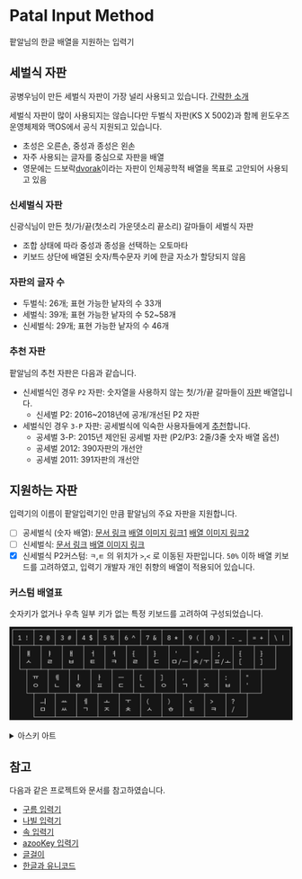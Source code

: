 # Patal Input Method

팥알님의 한글 배열을 지원하는 입력기

## 세벌식 자판

공병우님이 만든 세벌식 자판이 가장 널리 사용되고 있습니다. [간략한 소개](https://세벌식.kr)

세벌식 자판이 많이 사용되지는 않습니다만 두벌식 자판(KS X 5002)과 함께 윈도우즈 운영체제와 맥OS에서 공식 지원되고 있습니다.

- 초성은 오른손, 중성과 종성은 왼손
- 자주 사용되는 글자를 중심으로 자판을 배열
- 영문에는 드보락[dvorak](https://en.wikipedia.org/wiki/Dvorak_keyboard_layout)이라는 자판이 인체공학적 배열을 목표로 고안되어 사용되고 있음

### 신세벌식 자판

신광식님이 만든 첫/가/끝(첫소리 가운뎃소리 끝소리) 갈마들이 세벌식 자판

- 조합 상태에 따라 중성과 종성을 선택하는 오토마타
- 키보드 상단에 배열된 숫자/특수문자 키에 한글 자소가 할당되지 않음

### 자판의 글자 수

- 두벌식: 26개; 표현 가능한 낱자의 수 33개
- 세벌식: 39개; 표현 가능한 낱자의 수 52~58개
- 신세벌식: 29개; 표현 가능한 낱자의 수 46개

### 추천 자판

팥알님의 추천 자판은 다음과 같습니다.

- 신세벌식인 경우 `P2` 자판: 숫자열을 사용하지 않는 첫/가/끝 갈마들이 [자판](https://pat.im/1136) 배열입니다.
    - 신세벌 P2: 2016~2018년에 공개/개선된 P2 자판
- 세벌식인 경우 `3-P` 자판: 공세벌식에 익숙한 사용자들에게 [추천](https://pat.im/1128)합니다.
    - 공세벌 3-P: 2015년 제안된 공세벌 자판 (P2/P3: 2줄/3줄 숫자 배열 옵션)
    - 공세벌 2012: 390자판의 개선안
    - 공세벌 2011: 391자판의 개선안

## 지원하는 자판

입력기의 이름이 팥알입력기인 만큼 팥알님의 주요 자판을 지원합니다.

- [ ] 공세벌식 (숫자 배열): [문서 링크](https://pat.im/1128) [배열 이미지 링크1](https://pat.im/attach/1/9648972827.png) [배열 이미지 링크2](https://pat.im/attach/1/8451389149.png)
- [ ] 신세벌식: [문서 링크](https://pat.im/1136) [배열 이미지 링크](https://pat.im/attach/1/6039194145.png)
- [x] 신세벌식 P2커스텀: `ㅋ`,`ㅌ` 의 위치가 `>`,`<` 로 이동된 자판입니다. `50%` 이하 배열 키보드를 고려하였고, 입력기 개발자 개인 취향의 배열이 적용되어 있습니다.

### 커스텀 배열표

숫자키가 없거나 우측 일부 키가 없는 특정 키보드를 고려하여 구성되었습니다.

![PCS](./misc/SCR-20241225-sffa.png)

<details>
<summary>아스키 아트</summary>
<pre>
┌─────┬─────┬─────┬─────┬─────┬─────┬─────┬─────┬─────┬─────┬─────┬─────┬─────┐
│ 1 ! │ 2 @ │ 3 # │ 4 $ │ 5 % │ 6 ^ │ 7 & │ 8 * │ 9 ( │ 0 ) │ - _ │ = + │ \ | │
└─┬───┴─┬───┴─┬───┴─┬───┴─┬───┴─┬───┴─┬───┴─┬───┴─┬───┴─┬───┴─┬───┴─┬───┴─┬───┘
  │ ￅ   │ ￄ   │ ￃ   │ ￆ   │ ￊ   │ {   │ }   │ '   │ "   │ ;   │ {   │ }   │
  │ ﾵ   │ ﾩ   │ ﾲ   │ ﾼ   │ ﾻ   │ ﾩ   │ ﾧ   │ﾱ /ￚ │ﾺ /ￓ │ﾽ /ￌ │ [   │ ]   │
  └─┬───┴─┬───┴─┬───┴─┬───┴─┬───┴─┬───┴─┬───┴─┬───┴─┬───┴─┬───┴─┬───┴─┬───┘
    │ ￗ   │ ￋ   │ ￜ   │ ￂ   │ ￚ   │ [   │ ]   │ ,   │ .   │ :   │ "   │
    │ ﾷ   │ ﾤ   │ ﾾ   │ ﾽ   │ ﾧ   │ ﾤ   │ ﾷ   │ ﾡ   │ ﾸ   │ ﾲ   │ '   │
    └─┬───┴─┬───┴─┬───┴─┬───┴─┬───┴─┬───┴─┬───┴─┬───┴─┬───┴─┬───┴─┬───┘
      │ ￛ   │ ￒ   │ ￇ   │ ￌ   │ ￓ   │ (/← │ )/→ │ <   │ >   │ ?   │
      │ ﾱ   │ ﾶ   │ ﾡ   │ ﾸ   │ ﾺ   │ ﾵ   │ ﾾ   │ ﾼ   │ ﾻ   │ /   │
      └─────┴─────┴─────┴─────┴─────┴─────┴─────┴─────┴─────┴─────┘
</pre>
</details>

## 참고

다음과 같은 프로젝트와 문서를 참고하였습니다.

- [구름 입력기](https://github.com/gureum/gureum)
- [나빌 입력기](https://github.com/navilera/NavilIMEforMac)
- [속 입력기](https://github.com/kiding/SokIM)
- [azooKey 입력기](https://github.com/ensan-hcl/azooKey-Desktop)
- [글걸이](https://pat.im/category/한글%20자판)
- [한글과 유니코드](https://gist.github.com/soomtong/b51861a440e0bfdc58008deb8078d465)
